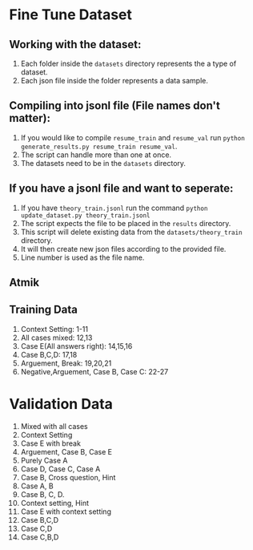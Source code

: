 # Fine Tune Dataset

## Working with the dataset:
1. Each folder inside the `datasets` directory represents the a type of dataset.
2. Each json file inside the folder represents a data sample.

## Compiling into jsonl file (File names don't matter):
1. If you would like to compile `resume_train` and `resume_val` run `python generate_results.py resume_train resume_val`.
2. The script can handle more than one at once.
3. The datasets need to be in the `datasets` directory.

## If you have a jsonl file and want to seperate:
1. If you have `theory_train.jsonl` run the command `python update_dataset.py theory_train.jsonl`
2. The script expects the file to be placed in the `results` directory.
3. This script will delete existing data from the `datasets/theory_train` directory.
4. It will then create new json files according to the provided file.
5. Line number is used as the file name.

## Atmik
## Training Data
1. Context Setting: 1-11
2. All cases mixed: 12,13
3. Case E(All answers right): 14,15,16
4. Case B,C,D: 17,18
5. Arguement, Break: 19,20,21
6. Negative,Arguement, Case B, Case C: 22-27

# Validation Data
1. Mixed with all cases
2. Context Setting
3. Case E with break
4. Arguement, Case B, Case E
5. Purely Case A
6. Case D, Case C, Case A
7. Case B, Cross question, Hint
8. Case A, B
9. Case B, C, D.
10. Context setting, Hint
11. Case E with context setting
12. Case B,C,D
13. Case C,D
14. Case C,B,D